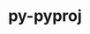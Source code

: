 ---
title: "py-pyproj"
layout: cache
categories: [package, develop]
meta: {"versions": ["3.1.0", "3.5.0", "3.6.0"], "compilers": ["apple-clang@=14.0.0", "apple-clang@=14.0.3", "gcc@=11.3.0", "gcc@=7.3.1"], "oss": ["amzn2", "ubuntu22.04", "ventura"], "platforms": ["darwin", "linux"], "targets": ["aarch64", "ivybridge", "x86_64_v3"], "stacks": ["ml-darwin-aarch64-mps", "ml-linux-x86_64-cpu", "ml-linux-x86_64-cuda", "root"], "num_specs": 25, "num_specs_by_stack": {"root": 25, "ml-darwin-aarch64-mps": 6, "ml-linux-x86_64-cuda": 10, "ml-linux-x86_64-cpu": 10}}
spec_details: [{"hash": "kwshrn4uwggrcxrobctin55ib6rglvwi", "compiler": "apple-clang@=14.0.0", "versions": ["3.6.0"], "os": "ventura", "platform": "darwin", "target": "aarch64", "variants": ["build_system=python_pip"], "stacks": ["root", "ml-darwin-aarch64-mps"], "size": "-", "tarball": "https://binaries.spack.io/develop/build_cache/darwin-ventura-aarch64/apple-clang-14.0.0/py-pyproj-3.6.0/darwin-ventura-aarch64-apple-clang-14.0.0-py-pyproj-3.6.0-kwshrn4uwggrcxrobctin55ib6rglvwi.spack"}, {"hash": "a5mwtgm73o65xm6hymjkbi6i37f7r2o4", "compiler": "apple-clang@=14.0.0", "versions": ["3.6.0"], "os": "ventura", "platform": "darwin", "target": "aarch64", "variants": ["build_system=python_pip"], "stacks": ["root", "ml-darwin-aarch64-mps"], "size": "-", "tarball": "https://binaries.spack.io/develop/build_cache/darwin-ventura-aarch64/apple-clang-14.0.0/py-pyproj-3.6.0/darwin-ventura-aarch64-apple-clang-14.0.0-py-pyproj-3.6.0-a5mwtgm73o65xm6hymjkbi6i37f7r2o4.spack"}, {"hash": "sabjuiyqbyr26z3ovbehvnzyshmisckr", "compiler": "apple-clang@=14.0.3", "versions": ["3.6.0"], "os": "ventura", "platform": "darwin", "target": "aarch64", "variants": ["build_system=python_pip"], "stacks": ["root", "ml-darwin-aarch64-mps"], "size": "-", "tarball": "https://binaries.spack.io/develop/build_cache/darwin-ventura-aarch64/apple-clang-14.0.3/py-pyproj-3.6.0/darwin-ventura-aarch64-apple-clang-14.0.3-py-pyproj-3.6.0-sabjuiyqbyr26z3ovbehvnzyshmisckr.spack"}, {"hash": "hojffhyjpclhpfzxeyqnocavzj7cf2v6", "compiler": "apple-clang@=14.0.3", "versions": ["3.6.0"], "os": "ventura", "platform": "darwin", "target": "aarch64", "variants": ["build_system=python_pip"], "stacks": ["root", "ml-darwin-aarch64-mps"], "size": "-", "tarball": "https://binaries.spack.io/develop/build_cache/darwin-ventura-aarch64/apple-clang-14.0.3/py-pyproj-3.6.0/darwin-ventura-aarch64-apple-clang-14.0.3-py-pyproj-3.6.0-hojffhyjpclhpfzxeyqnocavzj7cf2v6.spack"}, {"hash": "7mcck34hmyzg6azd7idzkotchdudswrd", "compiler": "apple-clang@=14.0.3", "versions": ["3.6.0"], "os": "ventura", "platform": "darwin", "target": "aarch64", "variants": ["build_system=python_pip"], "stacks": ["root", "ml-darwin-aarch64-mps"], "size": "-", "tarball": "https://binaries.spack.io/develop/build_cache/darwin-ventura-aarch64/apple-clang-14.0.3/py-pyproj-3.6.0/darwin-ventura-aarch64-apple-clang-14.0.3-py-pyproj-3.6.0-7mcck34hmyzg6azd7idzkotchdudswrd.spack"}, {"hash": "4ti5s6da4scojfc4y7wgvhplqlqdh77l", "compiler": "apple-clang@=14.0.3", "versions": ["3.6.0"], "os": "ventura", "platform": "darwin", "target": "aarch64", "variants": ["build_system=python_pip"], "stacks": ["root", "ml-darwin-aarch64-mps"], "size": "-", "tarball": "https://binaries.spack.io/develop/build_cache/darwin-ventura-aarch64/apple-clang-14.0.3/py-pyproj-3.6.0/darwin-ventura-aarch64-apple-clang-14.0.3-py-pyproj-3.6.0-4ti5s6da4scojfc4y7wgvhplqlqdh77l.spack"}, {"hash": "ux43hh27vvjdanylmchv74sh7sgqueen", "compiler": "gcc@=7.3.1", "versions": ["3.1.0"], "os": "amzn2", "platform": "linux", "target": "ivybridge", "variants": ["build_system=python_pip"], "stacks": ["root"], "size": "-", "tarball": "https://binaries.spack.io/develop/build_cache/linux-amzn2-ivybridge/gcc-7.3.1/py-pyproj-3.1.0/linux-amzn2-ivybridge-gcc-7.3.1-py-pyproj-3.1.0-ux43hh27vvjdanylmchv74sh7sgqueen.spack"}, {"hash": "ilctt74inbxrlvavjtyxfj4qde3tuxr5", "compiler": "gcc@=7.3.1", "versions": ["3.1.0"], "os": "amzn2", "platform": "linux", "target": "ivybridge", "variants": ["build_system=python_pip"], "stacks": ["root"], "size": "-", "tarball": "https://binaries.spack.io/develop/build_cache/linux-amzn2-ivybridge/gcc-7.3.1/py-pyproj-3.1.0/linux-amzn2-ivybridge-gcc-7.3.1-py-pyproj-3.1.0-ilctt74inbxrlvavjtyxfj4qde3tuxr5.spack"}, {"hash": "7d6omp7owktdt3of2cue7bpryoo7reby", "compiler": "gcc@=7.3.1", "versions": ["3.1.0"], "os": "amzn2", "platform": "linux", "target": "x86_64_v3", "variants": ["build_system=python_pip"], "stacks": ["root"], "size": "-", "tarball": "https://binaries.spack.io/develop/build_cache/linux-amzn2-x86_64_v3/gcc-7.3.1/py-pyproj-3.1.0/linux-amzn2-x86_64_v3-gcc-7.3.1-py-pyproj-3.1.0-7d6omp7owktdt3of2cue7bpryoo7reby.spack"}, {"hash": "j3pvpjhvj3uik7wa2xrmrtl6au56zl6w", "compiler": "gcc@=7.3.1", "versions": ["3.1.0"], "os": "amzn2", "platform": "linux", "target": "x86_64_v3", "variants": [], "stacks": ["root"], "size": "-", "tarball": "https://binaries.spack.io/develop/build_cache/linux-amzn2-x86_64_v3/gcc-7.3.1/py-pyproj-3.1.0/linux-amzn2-x86_64_v3-gcc-7.3.1-py-pyproj-3.1.0-j3pvpjhvj3uik7wa2xrmrtl6au56zl6w.spack"}, {"hash": "o7x4itaypam2zdbs6u2sifor2sp37xlv", "compiler": "gcc@=7.3.1", "versions": ["3.1.0"], "os": "amzn2", "platform": "linux", "target": "x86_64_v3", "variants": ["build_system=python_pip"], "stacks": ["root"], "size": "-", "tarball": "https://binaries.spack.io/develop/build_cache/linux-amzn2-x86_64_v3/gcc-7.3.1/py-pyproj-3.1.0/linux-amzn2-x86_64_v3-gcc-7.3.1-py-pyproj-3.1.0-o7x4itaypam2zdbs6u2sifor2sp37xlv.spack"}, {"hash": "topw4zljnmdnd5n4u3pxlwambzinpac7", "compiler": "gcc@=7.3.1", "versions": ["3.5.0"], "os": "amzn2", "platform": "linux", "target": "x86_64_v3", "variants": ["build_system=python_pip"], "stacks": ["ml-linux-x86_64-cuda", "root", "ml-linux-x86_64-cpu"], "size": "-", "tarball": "https://binaries.spack.io/develop/build_cache/linux-amzn2-x86_64_v3/gcc-7.3.1/py-pyproj-3.5.0/linux-amzn2-x86_64_v3-gcc-7.3.1-py-pyproj-3.5.0-topw4zljnmdnd5n4u3pxlwambzinpac7.spack"}, {"hash": "wsq4fae6w7aqbhbz3llrjcrrng5rdsx5", "compiler": "gcc@=7.3.1", "versions": ["3.1.0"], "os": "amzn2", "platform": "linux", "target": "x86_64_v3", "variants": ["build_system=python_pip"], "stacks": ["root"], "size": "-", "tarball": "https://binaries.spack.io/develop/build_cache/linux-amzn2-x86_64_v3/gcc-7.3.1/py-pyproj-3.1.0/linux-amzn2-x86_64_v3-gcc-7.3.1-py-pyproj-3.1.0-wsq4fae6w7aqbhbz3llrjcrrng5rdsx5.spack"}, {"hash": "z4u357jt4mvta2crkcmbt5rmjh2kk4xb", "compiler": "gcc@=7.3.1", "versions": ["3.1.0"], "os": "amzn2", "platform": "linux", "target": "x86_64_v3", "variants": ["build_system=python_pip"], "stacks": ["root"], "size": "-", "tarball": "https://binaries.spack.io/develop/build_cache/linux-amzn2-x86_64_v3/gcc-7.3.1/py-pyproj-3.1.0/linux-amzn2-x86_64_v3-gcc-7.3.1-py-pyproj-3.1.0-z4u357jt4mvta2crkcmbt5rmjh2kk4xb.spack"}, {"hash": "ycdvikdyvk4kbjnifknzcpqi5tst7ubo", "compiler": "gcc@=7.3.1", "versions": ["3.1.0"], "os": "amzn2", "platform": "linux", "target": "x86_64_v3", "variants": ["build_system=python_pip"], "stacks": ["root"], "size": "-", "tarball": "https://binaries.spack.io/develop/build_cache/linux-amzn2-x86_64_v3/gcc-7.3.1/py-pyproj-3.1.0/linux-amzn2-x86_64_v3-gcc-7.3.1-py-pyproj-3.1.0-ycdvikdyvk4kbjnifknzcpqi5tst7ubo.spack"}, {"hash": "dm6ap6fnkso2fqdad3gknu2roezzb3la", "compiler": "gcc@=7.3.1", "versions": ["3.1.0"], "os": "amzn2", "platform": "linux", "target": "x86_64_v3", "variants": [], "stacks": ["root"], "size": "-", "tarball": "https://binaries.spack.io/develop/build_cache/linux-amzn2-x86_64_v3/gcc-7.3.1/py-pyproj-3.1.0/linux-amzn2-x86_64_v3-gcc-7.3.1-py-pyproj-3.1.0-dm6ap6fnkso2fqdad3gknu2roezzb3la.spack"}, {"hash": "275klktdpgvsvwzb256tjrcg5b2ku4lv", "compiler": "gcc@=11.3.0", "versions": ["3.6.0"], "os": "ubuntu22.04", "platform": "linux", "target": "x86_64_v3", "variants": ["build_system=python_pip"], "stacks": ["ml-linux-x86_64-cuda", "root", "ml-linux-x86_64-cpu"], "size": "-", "tarball": "https://binaries.spack.io/develop/build_cache/linux-ubuntu22.04-x86_64_v3/gcc-11.3.0/py-pyproj-3.6.0/linux-ubuntu22.04-x86_64_v3-gcc-11.3.0-py-pyproj-3.6.0-275klktdpgvsvwzb256tjrcg5b2ku4lv.spack"}, {"hash": "o7bspkh7it6hu3hvgp4cbcf3wfeoungy", "compiler": "gcc@=11.3.0", "versions": ["3.5.0"], "os": "ubuntu22.04", "platform": "linux", "target": "x86_64_v3", "variants": ["build_system=python_pip"], "stacks": ["ml-linux-x86_64-cuda", "root", "ml-linux-x86_64-cpu"], "size": "-", "tarball": "https://binaries.spack.io/develop/build_cache/linux-ubuntu22.04-x86_64_v3/gcc-11.3.0/py-pyproj-3.5.0/linux-ubuntu22.04-x86_64_v3-gcc-11.3.0-py-pyproj-3.5.0-o7bspkh7it6hu3hvgp4cbcf3wfeoungy.spack"}, {"hash": "i43ju36vtzowmkko23cspv3pconfenew", "compiler": "gcc@=11.3.0", "versions": ["3.5.0"], "os": "ubuntu22.04", "platform": "linux", "target": "x86_64_v3", "variants": ["build_system=python_pip"], "stacks": ["ml-linux-x86_64-cuda", "root", "ml-linux-x86_64-cpu"], "size": "-", "tarball": "https://binaries.spack.io/develop/build_cache/linux-ubuntu22.04-x86_64_v3/gcc-11.3.0/py-pyproj-3.5.0/linux-ubuntu22.04-x86_64_v3-gcc-11.3.0-py-pyproj-3.5.0-i43ju36vtzowmkko23cspv3pconfenew.spack"}, {"hash": "pzv5sx4rpt2izr42sg4yqvhqki5rtejx", "compiler": "gcc@=11.3.0", "versions": ["3.5.0"], "os": "ubuntu22.04", "platform": "linux", "target": "x86_64_v3", "variants": ["build_system=python_pip"], "stacks": ["ml-linux-x86_64-cuda", "root", "ml-linux-x86_64-cpu"], "size": "-", "tarball": "https://binaries.spack.io/develop/build_cache/linux-ubuntu22.04-x86_64_v3/gcc-11.3.0/py-pyproj-3.5.0/linux-ubuntu22.04-x86_64_v3-gcc-11.3.0-py-pyproj-3.5.0-pzv5sx4rpt2izr42sg4yqvhqki5rtejx.spack"}, {"hash": "d6cqiyteprldrndoawklki26nklrrgb3", "compiler": "gcc@=11.3.0", "versions": ["3.6.0"], "os": "ubuntu22.04", "platform": "linux", "target": "x86_64_v3", "variants": ["build_system=python_pip"], "stacks": ["ml-linux-x86_64-cuda", "root", "ml-linux-x86_64-cpu"], "size": "-", "tarball": "https://binaries.spack.io/develop/build_cache/linux-ubuntu22.04-x86_64_v3/gcc-11.3.0/py-pyproj-3.6.0/linux-ubuntu22.04-x86_64_v3-gcc-11.3.0-py-pyproj-3.6.0-d6cqiyteprldrndoawklki26nklrrgb3.spack"}, {"hash": "sxuu4jbg7edp325yezvoxhcsohebwd7r", "compiler": "gcc@=11.3.0", "versions": ["3.6.0"], "os": "ubuntu22.04", "platform": "linux", "target": "x86_64_v3", "variants": ["build_system=python_pip"], "stacks": ["ml-linux-x86_64-cuda", "root", "ml-linux-x86_64-cpu"], "size": "-", "tarball": "https://binaries.spack.io/develop/build_cache/linux-ubuntu22.04-x86_64_v3/gcc-11.3.0/py-pyproj-3.6.0/linux-ubuntu22.04-x86_64_v3-gcc-11.3.0-py-pyproj-3.6.0-sxuu4jbg7edp325yezvoxhcsohebwd7r.spack"}, {"hash": "lu5zqqwpq4cn57jtjjpnnfznkdwyl6i6", "compiler": "gcc@=11.3.0", "versions": ["3.5.0"], "os": "ubuntu22.04", "platform": "linux", "target": "x86_64_v3", "variants": ["build_system=python_pip"], "stacks": ["ml-linux-x86_64-cuda", "root", "ml-linux-x86_64-cpu"], "size": "-", "tarball": "https://binaries.spack.io/develop/build_cache/linux-ubuntu22.04-x86_64_v3/gcc-11.3.0/py-pyproj-3.5.0/linux-ubuntu22.04-x86_64_v3-gcc-11.3.0-py-pyproj-3.5.0-lu5zqqwpq4cn57jtjjpnnfznkdwyl6i6.spack"}, {"hash": "ltnkfm6uuffqkzi2uepsrd6rcb5llyhd", "compiler": "gcc@=11.3.0", "versions": ["3.6.0"], "os": "ubuntu22.04", "platform": "linux", "target": "x86_64_v3", "variants": ["build_system=python_pip"], "stacks": ["ml-linux-x86_64-cuda", "root", "ml-linux-x86_64-cpu"], "size": "-", "tarball": "https://binaries.spack.io/develop/build_cache/linux-ubuntu22.04-x86_64_v3/gcc-11.3.0/py-pyproj-3.6.0/linux-ubuntu22.04-x86_64_v3-gcc-11.3.0-py-pyproj-3.6.0-ltnkfm6uuffqkzi2uepsrd6rcb5llyhd.spack"}, {"hash": "xpoji2rzudutfto5m43lok37r33i75f7", "compiler": "gcc@=11.3.0", "versions": ["3.5.0"], "os": "ubuntu22.04", "platform": "linux", "target": "x86_64_v3", "variants": ["build_system=python_pip"], "stacks": ["ml-linux-x86_64-cuda", "root", "ml-linux-x86_64-cpu"], "size": "-", "tarball": "https://binaries.spack.io/develop/build_cache/linux-ubuntu22.04-x86_64_v3/gcc-11.3.0/py-pyproj-3.5.0/linux-ubuntu22.04-x86_64_v3-gcc-11.3.0-py-pyproj-3.5.0-xpoji2rzudutfto5m43lok37r33i75f7.spack"}]
---